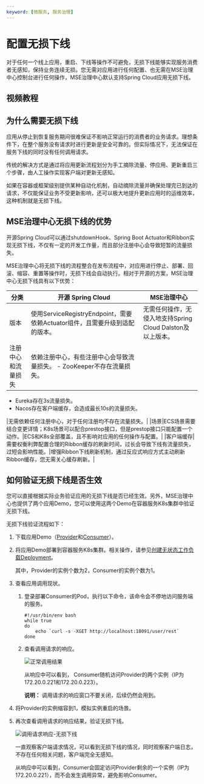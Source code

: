 ```yaml
---
keyword: [微服务, 服务治理]
---
```


# 配置无损下线

对于任何一个线上应用，重启、下线等操作不可避免，无损下线能够实现服务消费者无感知，保持业务连续无损。您无需对应用进行任何配置、也无需在MSE治理中心控制台进行任何操作，MSE治理中心默认支持Spring Cloud应用无损下线。

## 视频教程



## 为什么需要无损下线

应用从停止到恢复服务期间很难保证不影响正常运行的消费者的业务请求。理想条件下，在整个服务没有请求时进行更新是安全可靠的。但实际情况下，无法保证在服务下线的同时没有任何调用请求。

传统的解决方式是通过将应用更新流程划分为手工摘除流量、停应用、更新重启三个步骤，由人工操作实现客户端对更新无感知。

如果在容器或框架级别提供某种自动化机制，自动摘除流量并确保处理完已到达的请求，不仅能保证业务不受更新影响，还可以极大地提升更新应用时的运维效率，这种机制就是无损下线。

## MSE治理中心无损下线的优势

开源Spring Cloud可以通过shutdownHook、Spring Boot Actuator和Ribbon实现无损下线，不仅有一定的开发工作量，而且部分注册中心会导致短暂的流量损失。

MSE治理中心将无损下线的流程整合在发布流程中，对应用进行停止、部署、回滚、缩容、重置等操作时，无损下线会自动执行。相对于开源的方案，MSE治理中心无损下线具有以下优势：

|分类|开源 Spring Cloud|MSE治理中心|
|--|---------------|-------|
|版本|使用ServiceRegistryEndpoint，需要依赖Actuator组件，且需要升级到适配的版本。|无需任何操作，无侵入地支持Spring Cloud Dalston及以上版本。|
|注册中心和流量损失|依赖注册中心，有些注册中心会导致流量损失。 -   ZooKeeper不存在流量损失。
-   Eureka存在3s流量损失。
-   Nacos存在客户端缓存，会造成最长10s的流量损失。

|无需依赖任何注册中心，对于任何注册均不存在流量损失。|
|场景|ECS场景需要结合变更详情；K8s场景可以配合prestop接口，但是prestop接口只能配置一个动作。|ECS和K8s全部覆盖，且不影响对应用的任何操作与配置。|
|客户端缓存|需要权衡利弊配置合理的Ribbon缓存的刷新时间，过长会导致下线有流量损失，过短会影响性能。|增强Ribbon下线刷新机制，通过反应式响应方式主动刷新Ribbon缓存，您无需关心缓存刷新。|

## 如何验证无损下线是否生效

您可以直接根据实际业务验证应用的无损下线是否已经生效。另外，MSE治理中心也提供了两个应用Demo，您可以使用这两个Demo在容器服务K8s集群中验证无损下线。

无损下线验证流程如下：

1.  下载应用Demo（[Provider](http://shutdown.oss-cn-hangzhou.aliyuncs.com/sc/sc-provider-G-gray1-0.0.1-SNAPSHOT.jar)和[Consumer](http://shutdown.oss-cn-hangzhou.aliyuncs.com/sc/sc-consumer-G-gray-0.0.1-SNAPSHOT.jar)）。

2.  将应用Demo部署到容器服务K8s集群。相关操作，请参见[创建无状态工作负载Deployment](/cn.zh-CN/Kubernetes集群用户指南/应用/工作负载/创建无状态工作负载Deployment.md)。

    其中，Provider的实例个数为2，Consumer的实例个数为1。

3.  查看应用调用现状。

    1.  登录部署Consumer的Pod，执行以下命令，该命令会不停地访问服务端的服务。

        ```
        #!/usr/bin/env bash
        while true
        do
            echo `curl -s -XGET http://localhost:18091/user/rest`
        done
        ```

    2.  查看调用请求的响应。

        ![正常调用结果](https://static-aliyun-doc.oss-accelerate.aliyuncs.com/assets/img/zh-CN/9859209951/p94859.png)

        从响应中可以看到， Consumer随机访问Provider的两个实例（IP为172.20.0.221和172.20.0.223）。

        **说明：** 调用请求的响应窗口不要关闭，后续仍然会用到。

4.  将Provider的实例缩容到1，模拟实例重启的场景。

5.  再次查看调用请求的响应结果，验证无损下线。

    ![调用请求响应-无损下线](https://static-aliyun-doc.oss-accelerate.aliyuncs.com/assets/img/zh-CN/9859209951/p94872.png)

    一直观察客户端请求情况，可以看到无损下线的情况，同时观察客户端日志，不存在任何相关问题，客户端完全无感知。

    从响应中可以看到，Consumer会固定访问Provider剩余的一个实例（IP为172.20.0.221），而不会发生调用异常，避免影响Consumer。


